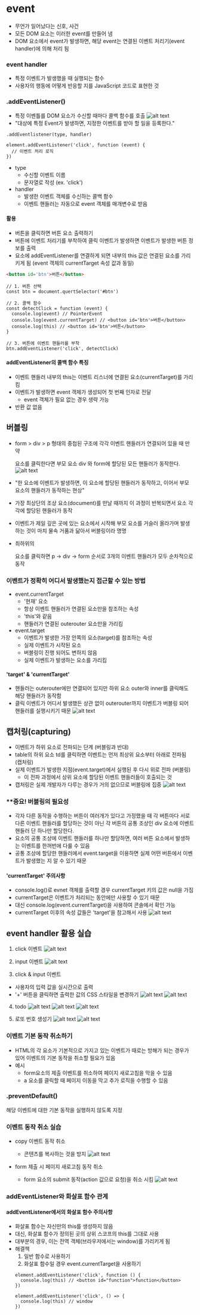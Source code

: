 # event
- 무언가 일어났다는 신호, 사건
- 모든 DOM 요소는 이러한 event를 만들어 냄
- DOM 요소에서 event가 발생하면, 해당 event는 연결된 이벤트 처리기(event handler)에 의해 처리 됨

### event handler
- 특정 이벤트가 발생했을 때 실행되는 함수
- 사용자의 행동에 어떻게 반응할 지를 JavaScript 코드로 표현한 것

### .addEventListener()
- 특정 이벤틀를 DOM 요소가 수신할 때마다 콜백 함수를 호출
![alt text](image-29.png)
- "대상에 특정 Event가 발생하면, 지정한 이벤트를 받아 할 일을 등록한다."

```JS
.addEventlistener(type, handler)

element.addEventListener('click', function (event) {
  // 이벤트 처리 로직
})
```

- type
  - 수신할 이벤트 이름
  - 문자열로 작성 (ex. 'click')
- handler
  - 발생한 이벤트 객체를 수신하는 콜백 함수
  - 이벤트 핸들러는 자동으로 event 객체를 매개변수로 받음

#### 활용
- 버튼을 클릭하면 버튼 요소 출력하기
- 버튼에 이벤트 처리기를 부착하여 클릭 이벤트가 발생하면 이벤트가 발생한 버튼 정보를 출력
- 요소에 addEventListener를 연결하게 되면 내부의 this 값은 연결된 요소를 가리키게 됨 (event 객체의 currentTarget 속성 값과 동일)

```html
<button id='btn'>버튼</button>
```
```JS
// 1. 버튼 선택
const btn = document.quertSelector('#btn')

// 2. 콜백 함수
const detectClick = function (event) {
  console.log(event) // PointerEvent
  console.log(event.currentTarget) // <button id='btn'>버튼</button>
  console.log(this) // <button id='btn'>버튼</button>
}

// 3. 버튼에 이벤트 핸들러를 부착
btn.addEventListener('click', detectClick)
```

#### addEventListener의 콜백 함수 특징
- 이벤트 핸들러 내부의 this는 이벤트 리스너에 연결된 요소(currentTarget)를 가리킴
- 이벤트가 발생하면 event 객체가 생성되어 첫 번째 인자로 전달
  - event 객체가 필요 없는 경우 생략 가능
- 반환 값 없음


## 버블링
- form > div > p 형태의 중첩된 구조에 각각 이벤트 핸들러가 연결되어 있을 때 만약 <p>요소를 클릭한다면 부모 요소 div 와 form에 할당된 모든 핸들러가 동작한다.
![alt text](image-30.png)

- "한 요소에 이벤트가 발생하면, 이 요소에 할당된 핸들러가 동작하고, 이어서 부모 요소의 핸들러가 동작하는 현상"
- 가장 최상단의 조상 요소(document)를 만날 때까지 이 과정이 반복되면서 요소 각각에 할당된 핸들러가 동작
- 이벤트가 제일 깊은 곳에 있는 요소에서 시작해 부모 요소를 거슬러 올라가며 발생하는 것이 마치 물속 거품과 닮아서 버블링이라 명명
- 최하위의 <p>요소를 클릭하면 p -> div -> form 순서로 3개의 이벤트 핸들러가 모두 순차적으로 동작

### 이벤트가 정확히 어디서 발생했는지 접근할 수 있는 방법
- event.currentTarget
  - '현재' 요소
  - 항상 이벤트 핸들러가 연결된 요소만을 참조하는 속성
  - 'this'와 같음
  - 핸들러가 연결된 outerouter 요소만을 가리킴
- event.target
  - 이벤트가 발생한 가장 안쪽의 요소(target)를 참조하는 속성
  - 실제 이벤트가 시작된 요소
  - 버블링이 진행 되어도 변하지 않음
  - 실제 이벤트가 발생하는 요소를 가리킴

#### 'target' & 'currentTarget'
- 핸들러는 outerouter에만 연결되어 있지만 하위 요소 outer와 inner를 클릭해도 해당 핸들러가 동작함
- 클릭 이벤트가 어디서 발생했든 상관 없이 outerouter까지 이벤트가 버블링 되어 핸들러를 실행시키기 때문
![alt text](image-31.png)


## 캡처링(capturing)
- 이벤트가 하위 요소로 전파되는 단계 (버블링과 반대)
- table의 하위 요소 td를 클릭하면 이벤트는 먼저 최상위 요소부터 아래로 전파됨 (캡처링)
- 실제 이벤트가 발생한 지점(event.target)에서 실행된 후 다시 위로 전파 (버블링)
  - 이 전파 과정에서 상위 요소에 할당된 이벤트 핸들러들이 호출되는 것
- 캡처링은 실제 개발자가 다루는 경우가 거의 없으므로 버블링에 집중
![alt text](image-32.png)

### **중요! 버블링의 필요성
- 각자 다른 동작을 수행하는 버튼이 여러개가 있다고 가정했을 때 각 버튼마다 서로 다른 이벤트 핸들러를 할당하는 것이 아닌 각 버튼의 공통 조상인 div 요소에 이벤트 핸들러 단 하나만 할당한다.
- 요소의 공통 조상에 이벤트 핸들러를 하나만 할당하면, 여러 버튼 요소에서 발생하는 이벤트를 한꺼번에 다룰 수 있음
- 공통 조상에 할당한 핸들러에서 event.target을 이용하면 실제 어떤 버튼에서 이벤트가 발생했는 지 알 수 있기 때문

#### 'currentTarget' 주의사항
- console.log()로 evnet 객체를 출력할 경우 currentTarget 키의 값은 null을 가짐
- currentTarget은 이벤트가 처리되는 동안에만 사용할 수 있기 때문
- 대신 console.log(event.currentTarget)을 사용하여 콘솔에서 확인 가능
- currentTarget 이후의 속성 값들은 'target'을 참고해서 사용
![alt text](image-33.png)

## event handler 활용 실습
1. click 이벤트
![alt text](image-34.png)

2. input 이벤트
![alt text](image-35.png)

3. click & input 이벤트
- 사용자의 입력 값을 실시간으로 출력
- '+' 버튼을 클릭하면 출력한 값의 CSS 스타일을 변경하기
![alt text](image-36.png)
![alt text](image-37.png)

4. todo
![alt text](image-38.png)
![alt text](image-39.png)
![alt text](image-40.png)

5. 로또 번호 생성기
![alt text](image-41.png)
![alt text](image-42.png)

### 이벤트 기본 동작 취소하기
- HTML의 각 요소가 기본적으로 가지고 있는 이벤트가 때로는 방해가 되는 경우가 있어 이벤트의 기본 동작을 취소할 필요가 있음
- 예시
  - form요소의 제출 이벤트를 취소하여 페이지 새로고침을 막을 수 있음
  - a 요소를 클릭할 때 페이지 이동을 막고 추가 로직을 수행할 수 있음

### .preventDefault()
해당 이벤트에 대한 기본 동작을 실행하지 않도록 지정

### 이벤트 동작 취소 실습
- copy 이벤트 동작 취소
  - 콘텐츠를 복사하는 것을 방지
![alt text](image-43.png)

- form 제출 시 페이지 새로고침 동작 취소
  - form 요소의 submit 동작(action 값으로 요청)을 취소 시킴
![alt text](image-44.png)


### addEventListener와 화살표 함수 관계
#### addEventListener에서의 화살표 함수 주의사항
- 화살표 함수는 자신만의 this를 생성하지 않음
- 대신, 화살표 함수가 정의된 곳의 상위 스코프의 this를 그대로 사용
- 대부분의 경우, 이는 전역 객체(브라우저에서는 window)를 가리키게 됨
- 해결책
    1. 일반 함수로 사용하기
    2. 화살표 함수일 경우 event.currentTarget을 사용하기
    ```JS
    element.addEventListener('click', function () {
      console.log(this) // <button id="function">function</button>
    })

    element.addEventListener('click', () => {
      console.log(this) // window
    })
    ```
